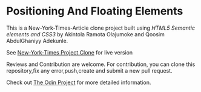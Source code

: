 # Positioning And Floating Elements

This is a New-York-Times-Article clone project built using *HTML5 Semantic elements and CSS3* by Akintola Ramota Olajumoke
and Qoosim AbdulGhaniyy Adekunle.

See [ New-York-Times Project Clone](https://raw.githack.com/mihrab34/new-york-times-article-clone/new-features/index.html) for live version

Reviews and Contribution are welcome.
    For contribution, you can clone this repository,fix any error,push,create and submit a new pull request.

Check out [The Odin Project](https://www.theodinproject.com/courses/html5-and-css3/lessons/positioning-and-floating-elements) for more detailed information.